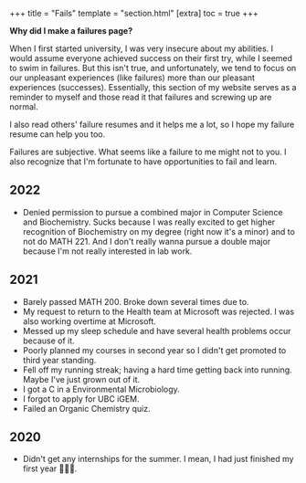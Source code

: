 +++
title = "Fails"
template = "section.html"
[extra]
toc = true
+++

**Why did I make a failures page?**

When I first started university, I was very insecure about my abilities. I would assume everyone achieved success on their first try, while I seemed to swim in failures. But this isn't true, and unfortunately, we tend to focus on our unpleasant experiences (like failures) more than our pleasant experiences (successes). Essentially, this section of my website serves as a reminder to myself and those read it that failures and screwing up are normal.

I also read others' failure resumes and it helps me a lot, so I hope my failure resume can help you too.

Failures are subjective. What seems like a failure to me might not to you. I also recognize that I'm fortunate to have opportunities to fail and learn.

## 2022
- Denied permission to pursue a combined major in Computer Science and Biochemistry. Sucks because I was really excited to get higher recognition of Biochemistry on my degree (right now it's a minor) and to not do MATH 221. And I don't really wanna pursue a double major because I'm not really interested in lab work.

## 2021
- Barely passed MATH 200. Broke down several times due to.
- My request to return to the Health team at Microsoft was rejected. I was also working overtime at Microsoft.
- Messed up my sleep schedule and have several health problems occur because of it.
- Poorly planned my courses in second year so I didn't get promoted to third year standing.
- Fell off my running streak; having a hard time getting back into running. Maybe I've just grown out of it.
- I got a C in a Environmental Microbiology.
- I forgot to apply for UBC iGEM.
- Failed an Organic Chemistry quiz.

## 2020
- Didn't get any internships for the summer. I mean, I had just finished my first year 🤷🏻‍♀️.
